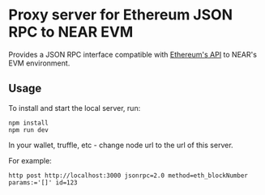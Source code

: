 # Proxy server for Ethereum JSON RPC to NEAR EVM

Provides a JSON RPC interface compatible with [Ethereum's API](https://eth.wiki/json-rpc/API) to NEAR's EVM environment.

## Usage

To install and start the local server, run:
```
npm install
npm run dev
```

In your wallet, truffle, etc - change node url to the url of this server.

For example:
```
http post http://localhost:3000 jsonrpc=2.0 method=eth_blockNumber params:='[]' id=123
```
